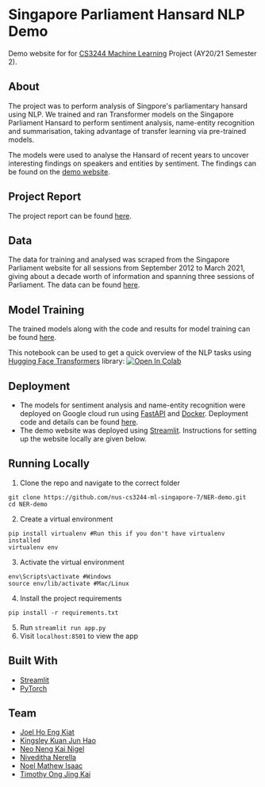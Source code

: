 # Singapore Parliament Hansard NLP Demo

Demo website for for [CS3244 Machine Learning](learning) Project (AY20/21 Semester 2).

## About
The project was to perform analysis of Singpore's parliamentary hansard using NLP. We trained and ran Transformer models on the Singapore Parliament
Hansard to perform sentiment analysis, name-entity recognition and summarisation, taking advantage of transfer
learning via pre-trained models.

The models were used to analyse the Hansard of recent years to uncover interesting findings on speakers and entities by sentiment. The findings can be found on the [demo website](https://share.streamlit.io/nus-cs3244-ml-singapore-7/ner-demo/app.py).

## Project Report
The project report can be found [here](https://github.com/nus-cs3244-ml-singapore-7/sg-parliament-hansard-nlp-demo/blob/master/transfer-learning-with-transformers-machine-analysis-of-the-singapore.pdf).

## Data
The data for training and analysed was scraped from the Singapore Parliament website for all sessions from September 2012 to March 2021, giving about a decade worth of information and spanning three sessions of Parliament. The data can be found [here](https://github.com/nus-cs3244-ml-singapore-7/hansard_data).

## Model Training
The trained models along with the code and results for model training can be found [here](https://github.com/nus-cs3244-ml-singapore-7/singapore-hansard-nlp).

This notebook can be used to get a quick overview of the NLP tasks using [Hugging Face Transformers](https://huggingface.co/transformers/) library:  [![Open In Colab](https://colab.research.google.com/assets/colab-badge.svg)](https://colab.research.google.com/github/nus-cs3244-ml-singapore-7/NER-demo/blob/master/Parliament_Hansard_NLP_CS3244.ipynb) 

## Deployment
- The models for sentiment analysis and name-entity recognition were deployed on Google cloud run using [FastAPI](https://fastapi.tiangolo.com/) and [Docker](https://www.docker.com/). Deployment code and details can be found [here](https://github.com/nus-cs3244-ml-singapore-7/sg-hansard-nlp-api).
- The demo website was deployed using [Streamlit](https://streamlit.io/). Instructions for setting up the website locally are given below.


## Running Locally
1. Clone the repo and navigate to the correct folder

  ```
  git clone https://github.com/nus-cs3244-ml-singapore-7/NER-demo.git
  cd NER-demo
  ```

2. Create a virtual environment

  ```
  pip install virtualenv #Run this if you don't have virtualenv installed
  virtualenv env
  ```

3. Activate the virtual environment

  ```
  env\Scripts\activate #Windows
  source env/lib/activate #Mac/Linux
  ```
  
4. Install the project requirements

  ```
  pip install -r requirements.txt
 ```  
5. Run `streamlit run app.py`
6. Visit `localhost:8501` to view the app
  
## Built With
- [Streamlit](https://streamlit.io/)
- [PyTorch](https://pytorch.org/)

## Team
- [Joel Ho Eng Kiat](https://github.com/JoelHo)
- [Kingsley Kuan Jun Hao](https://github.com/kingsleykuan)
- [Neo Neng Kai Nigel](https://github.com/nigelnnk)
- [Niveditha Nerella](https://github.com/nivii26)
- [Noel Mathew Isaac](https://github.com/noelmathewisaac)
- [Timothy Ong Jing Kai](https://github.com/timjkong)
